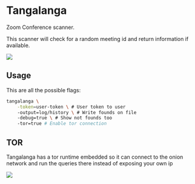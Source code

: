# Tangalanga

Zoom Conference scanner.

This scanner will check for a random meeting id and return information if available.

![](http://share.elcuervo.net/tangalanga-find-02.png)

## Usage

This are all the possible flags:

```bash
tangalanga \
    -token=user-token \ # User token to user
    -output=log/history \ # Write founds on file
    -debug=true \ # Show not founds too
    -tor=true # Enable tor connection
```

## TOR

Tangalanga has a tor runtime embedded so it can connect to the onion network and run the queries
there instead of exposing your own ip

![](http://share.elcuervo.net/tangalanga-find-tor-01.png)
